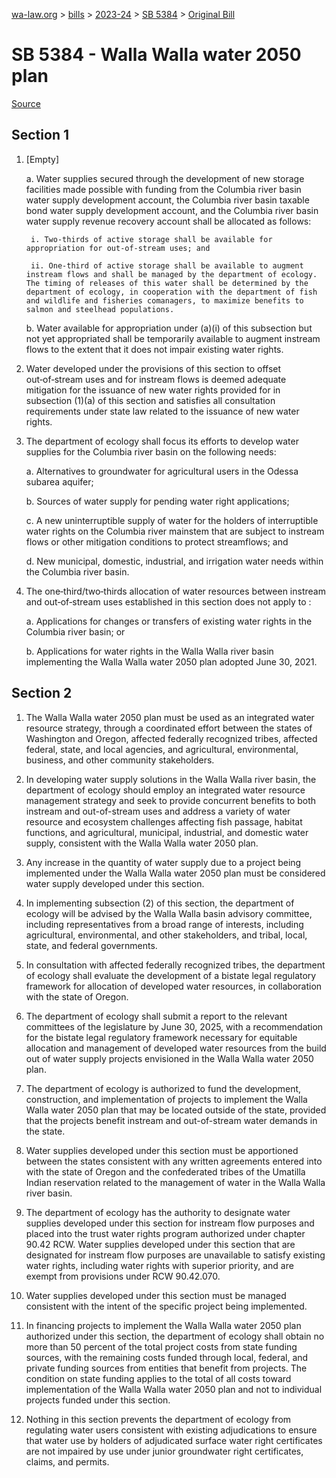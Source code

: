 [wa-law.org](/) > [bills](/bills/) > [2023-24](/bills/2023-24) > [SB 5384](/bills/2023-24/sb/5384/) > [Original Bill](/bills/2023-24/sb/5384/1/)

# SB 5384 - Walla Walla water 2050 plan

[Source](http://lawfilesext.leg.wa.gov/biennium/2023-24/Pdf/Bills/Senate%20Bills/5384.pdf)

## Section 1
1. [Empty]

    a. Water supplies secured through the development of new storage facilities made possible with funding from the Columbia river basin water supply development account, the Columbia river basin taxable bond water supply development account, and the Columbia river basin water supply revenue recovery account shall be allocated as follows:

        i. Two‑thirds of active storage shall be available for appropriation for out-of-stream uses; and

        ii. One‑third of active storage shall be available to augment instream flows and shall be managed by the department of ecology. The timing of releases of this water shall be determined by the department of ecology, in cooperation with the department of fish and wildlife and fisheries comanagers, to maximize benefits to salmon and steelhead populations.

    b. Water available for appropriation under (a)(i) of this subsection but not yet appropriated shall be temporarily available to augment instream flows to the extent that it does not impair existing water rights.

2. Water developed under the provisions of this section to offset out‑of‑stream uses and for instream flows is deemed adequate mitigation for the issuance of new water rights provided for in subsection (1)(a) of this section and satisfies all consultation requirements under state law related to the issuance of new water rights.

3. The department of ecology shall focus its efforts to develop water supplies for the Columbia river basin on the following needs:

    a. Alternatives to groundwater for agricultural users in the Odessa subarea aquifer;

    b. Sources of water supply for pending water right applications;

    c. A new uninterruptible supply of water for the holders of interruptible water rights on the Columbia river mainstem that are subject to instream flows or other mitigation conditions to protect streamflows; and

    d. New municipal, domestic, industrial, and irrigation water needs within the Columbia river basin.

4. The one‑third/two‑thirds allocation of water resources between instream and out‑of‑stream uses established in this section does not apply to :

    a. Applications for changes or transfers of existing water rights in the Columbia river basin; or

    b. Applications for water rights in the Walla Walla river basin implementing the Walla Walla water 2050 plan adopted June 30, 2021.

## Section 2
1. The Walla Walla water 2050 plan must be used as an integrated water resource strategy, through a coordinated effort between the states of Washington and Oregon, affected federally recognized tribes, affected federal, state, and local agencies, and agricultural, environmental, business, and other community stakeholders.

2. In developing water supply solutions in the Walla Walla river basin, the department of ecology should employ an integrated water resource management strategy and seek to provide concurrent benefits to both instream and out-of-stream uses and address a variety of water resource and ecosystem challenges affecting fish passage, habitat functions, and agricultural, municipal, industrial, and domestic water supply, consistent with the Walla Walla water 2050 plan.

3. Any increase in the quantity of water supply due to a project being implemented under the Walla Walla water 2050 plan must be considered water supply developed under this section.

4. In implementing subsection (2) of this section, the department of ecology will be advised by the Walla Walla basin advisory committee, including representatives from a broad range of interests, including agricultural, environmental, and other stakeholders, and tribal, local, state, and federal governments.

5. In consultation with affected federally recognized tribes, the department of ecology shall evaluate the development of a bistate legal regulatory framework for allocation of developed water resources, in collaboration with the state of Oregon.

6. The department of ecology shall submit a report to the relevant committees of the legislature by June 30, 2025, with a recommendation for the bistate legal regulatory framework necessary for equitable allocation and management of developed water resources from the build out of water supply projects envisioned in the Walla Walla water 2050 plan.

7. The department of ecology is authorized to fund the development, construction, and implementation of projects to implement the Walla Walla water 2050 plan that may be located outside of the state, provided that the projects benefit instream and out-of-stream water demands in the state.

8. Water supplies developed under this section must be apportioned between the states consistent with any written agreements entered into with the state of Oregon and the confederated tribes of the Umatilla Indian reservation related to the management of water in the Walla Walla river basin.

9. The department of ecology has the authority to designate water supplies developed under this section for instream flow purposes and placed into the trust water rights program authorized under chapter 90.42 RCW. Water supplies developed under this section that are designated for instream flow purposes are unavailable to satisfy existing water rights, including water rights with superior priority, and are exempt from provisions under RCW 90.42.070.

10. Water supplies developed under this section must be managed consistent with the intent of the specific project being implemented.

11. In financing projects to implement the Walla Walla water 2050 plan authorized under this section, the department of ecology shall obtain no more than 50 percent of the total project costs from state funding sources, with the remaining costs funded through local, federal, and private funding sources from entities that benefit from projects. The condition on state funding applies to the total of all costs toward implementation of the Walla Walla water 2050 plan and not to individual projects funded under this section.

12. Nothing in this section prevents the department of ecology from regulating water users consistent with existing adjudications to ensure that water use by holders of adjudicated surface water right certificates are not impaired by use under junior groundwater right certificates, claims, and permits.
